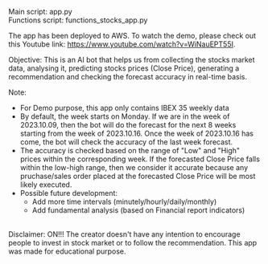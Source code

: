 Main script: app.py
<br>Functions script: functions_stocks_app.py

The app has been deployed to AWS. To watch the demo, please check out this Youtube link: https://www.youtube.com/watch?v=WiNauEPT55I.

Objective: 
This is an AI bot that helps us from collecting the stocks market data, analysing it, predicting stocks prices (Close Price), generating a recommendation and checking the forecast accuracy in real-time basis.

Note:
- For Demo purpose, this app only contains IBEX 35 weekly data
- By default, the week starts on Monday. If we are in the week of 2023.10.09, then the bot will do the forecast for the next 8 weeks starting from the week of 2023.10.16. Once the week of 2023.10.16 has come, the bot will check the accuracy of the last week forecast.
- The accuracy is checked based on the range of "Low" and "High" prices within the corresponding week. If the forecasted Close Price falls within the low-high range, then we consider it accurate because any pruchase/sales order placed at the forecasted Close Price will be most likely executed.
- Possible future development:
    - Add more time intervals (minutely/hourly/daily/monthly)
    - Add fundamental analysis (based on Financial report indicators)

<br>Disclaimer: ON!!! The creator doesn't have any intention to encourage people to invest in stock market or to follow the recommendation. This app was made for educational purpose.
